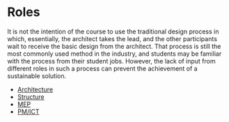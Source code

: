 # Roles
It is not the intention of the course to use the
traditional design process in which, essentially, the
architect takes the lead, and the other participants
wait to receive the basic design from the architect.
That process is still the most commonly used method in
the industry, and students may be familiar with the
process from their student jobs. However, the lack of
input from different roles in such a process can
prevent the achievement of a sustainable solution.

* [Architecture](/41936/Roles/Architecture)
* [Structure](/41936/Roles/Structure)
* [MEP](/41936/Roles/MEP)
* [PM/ICT](/41936/Roles/PM-ICT)
